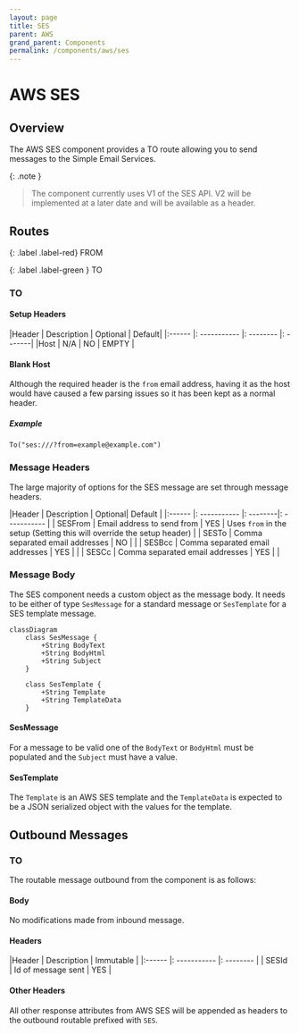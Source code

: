 ```yaml
---
layout: page
title: SES
parent: AWS
grand_parent: Components
permalink: /components/aws/ses
---
```


# AWS SES
## Overview

The AWS SES component provides a TO route allowing you to send messages to the Simple Email Services.

{: .note }
> The component currently uses V1 of the SES API. V2 will be implemented at a later date and will be available as a header.


## Routes

{: .label .label-red}
FROM

{: .label .label-green }
TO

### TO

#### Setup Headers

|Header | Description | Optional | Default|
|:------ |: ----------- |: -------- |: -------|
|Host | N/A | NO | EMPTY |

#### Blank Host

Although the required header is the `from` email address, having it as the host would have caused a few parsing issues so it has been kept as a normal header.

##### Example
```
To("ses:///?from=example@example.com")
```

### Message Headers
The large majority of options for the SES message are set through message headers.

|Header | Description | Optional| Default |
|:------ |: ----------- |: --------|: ----------- |
| SESFrom | Email address to send from | YES | Uses `from` in the setup (Setting this will override the setup header) |
| SESTo | Comma separated email addresses | NO | |
| SESBcc | Comma separated email addresses | YES | |
| SESCc | Comma separated email addresses | YES | |

### Message Body

The SES component needs a custom object as the message body. It needs to be either of type `SesMessage` for a standard message or `SesTemplate` for a SES template message.

```mermaid
classDiagram
    class SesMessage {
        +String BodyText
        +String BodyHtml
        +String Subject
    }

    class SesTemplate {
        +String Template
        +String TemplateData
    }
```

#### SesMessage

For a message to be valid one of the `BodyText` or `BodyHtml` must be populated and the `Subject` must have a value.

#### SesTemplate

The `Template` is an AWS SES template and the `TemplateData` is expected to be a JSON serialized object with the values for the template.

## Outbound Messages
### TO

The routable message outbound from the component is as follows:

#### Body

No modifications made from inbound message.

#### Headers

|Header | Description | Immutable |
|:------ |: ----------- |: -------- |
| SESId | Id of message sent | YES |

#### Other Headers

All other response attributes from AWS SES will be appended as headers to the outbound routable prefixed with `SES`.

